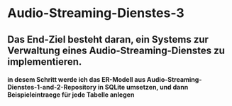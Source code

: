 # Audio-Streaming-Dienstes-3
## Das End-Ziel besteht daran, ein Systems zur Verwaltung eines Audio-Streaming-Dienstes zu implementieren.

#### in desem Schritt werde ich das ER-Modell aus Audio-Streaming-Dienstes-1-and-2-Repository in SQLite umsetzen, und dann Beispieleintraege für jede Tabelle anlegen
